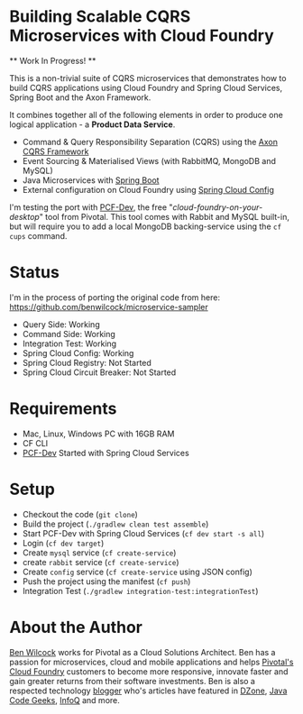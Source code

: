 # Building Scalable CQRS Microservices with Cloud Foundry

** Work In Progress! **

This is a non-trivial suite of CQRS microservices that demonstrates how to build CQRS applications using Cloud Foundry and Spring Cloud Services, Spring Boot and the Axon Framework. 

It combines together all of the following elements in order to produce one logical application - a **Product Data Service**.

 - Command & Query Responsibility Separation (CQRS) using the [Axon CQRS Framework](http://www.axonframework.org/)
 - Event Sourcing & Materialised Views (with RabbitMQ, MongoDB and MySQL)
 - Java Microservices with [Spring Boot](http://projects.spring.io/spring-boot/)
 - External configuration on Cloud Foundry using [Spring Cloud Config](https://cloud.spring.io/spring-cloud-config/)
 
 I'm testing the port with [PCF-Dev](https://pivotal.io/pcf-dev), the free "_cloud-foundry-on-your-desktop_" tool from Pivotal. This tool comes with Rabbit and MySQL built-in, but will require you to add a local MongoDB backing-service using the `cf cups` command.

# Status

I'm in the process of porting the original code from here: https://github.com/benwilcock/microservice-sampler

 - Query Side: Working
 - Command Side: Working
 - Integration Test: Working
 - Spring Cloud Config: Working
 - Spring Cloud Registry: Not Started
 - Spring Cloud Circuit Breaker: Not Started
 
# Requirements

 - Mac, Linux, Windows PC with 16GB RAM
 - CF CLI
 - [PCF-Dev](https://pivotal.io/pcf-dev) Started with Spring Cloud Services
 
# Setup

 - Checkout the code (`git clone`)
 - Build the project (`./gradlew clean test assemble`)
 - Start PCF-Dev with Spring Cloud Services (`cf dev start -s all`)
 - Login (`cf dev target`)
 - Create `mysql` service (`cf create-service`)
 - create `rabbit` service (`cf create-service`)
 - Create `config` service (`cf create-service` using JSON config)
 - Push the project using the manifest (`cf push`)
 - Integration Test (`./gradlew integration-test:integrationTest`)


# About the Author

[Ben Wilcock](https://uk.linkedin.com/in/benwilcock) works for Pivotal as a Cloud Solutions Architect. Ben has a passion for microservices, cloud and mobile applications and helps [Pivotal's Cloud Foundry](http://pivotal.io/platform) customers to become more responsive, innovate faster and gain greater returns from their software investments. Ben is also a respected technology [blogger](http://benwilcock.wordpress.com) who's articles have featured in [DZone](https://dzone.com/users/296242/benwilcock.html), [Java Code Geeks](https://www.javacodegeeks.com/author/ben-wilcock/), [InfoQ](https://www.infoq.com/author/Ben-Wilcock) and more.
